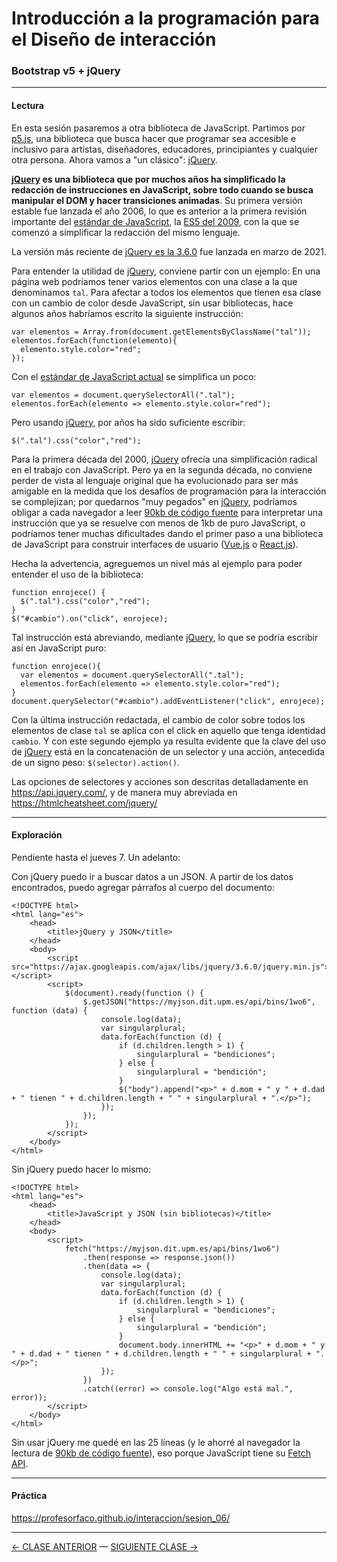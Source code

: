 # Introducción a la programación para el Diseño de interacción

### Bootstrap v5 + jQuery

- - - - - - - - 

#### Lectura

En esta sesión pasaremos a otra biblioteca de JavaScript. Partimos por [p5.js](https://p5js.org/es/), una biblioteca que busca hacer que programar sea accesible e inclusivo para artistas, diseñadores, educadores, principiantes y cualquier otra persona. Ahora vamos a "un clásico": [jQuery](https://jquery.com/). 

**[jQuery](https://jquery.com/) es una biblioteca que por muchos años ha simplificado la redacción de instrucciones en JavaScript, sobre todo cuando se busca manipular el DOM y hacer transiciones animadas**. Su primera versión estable fue lanzada el año 2006, lo que es anterior a la primera revisión importante del [estándar de JavaScript](https://en.wikipedia.org/wiki/ECMAScript), la [ES5 del 2009](https://www.w3schools.com/js/js_es5.asp), con la que se comenzó a simplificar la redacción del mismo lenguaje.

La versión más reciente de [jQuery es la 3.6.0](https://blog.jquery.com/2021/03/02/jquery-3-6-0-released/) fue lanzada en marzo de 2021.

Para entender la utilidad de [jQuery](https://jquery.com/), conviene partir con un ejemplo: En una página web podríamos tener varios elementos con una clase a la que denominamos `tal`. Para afectar a todos los elementos que tienen esa clase con un cambio de color desde JavaScript, sin usar bibliotecas, hace algunos años habríamos escrito la siguiente instrucción:

```
var elementos = Array.from(document.getElementsByClassName("tal"));
elementos.forEach(function(elemento){
  elemento.style.color="red";
});
```

Con el [estándar de JavaScript actual](https://www.w3schools.com/js/js_versions.asp) se simplifica un poco:

```
var elementos = document.querySelectorAll(".tal");
elementos.forEach(elemento => elemento.style.color="red");
```

Pero usando [jQuery](https://jquery.com/), por años ha sido suficiente escribir:

```
$(".tal").css("color","red");
```

Para la primera década del 2000, [jQuery](https://jquery.com/) ofrecía una simplificación radical en el trabajo con JavaScript. Pero ya en la segunda década, no conviene perder de vista al lenguaje original que ha evolucionado para ser más amigable en la medida que los desafíos de programación para la interacción se complejizan; por quedarnos "muy pegados" en [jQuery](https://jquery.com/), podríamos obligar a cada navegador a leer [90kb de código fuente](https://code.jquery.com/jquery-3.6.0.min.js) para interpretar una instrucción que ya se resuelve con menos de 1kb de puro JavaScript, o podríamos tener muchas dificultades dando el primer paso a una biblioteca de JavaScript para construir interfaces de usuario ([Vue.js](https://v3.vuejs.org/) o [React.js](https://es.reactjs.org/)).

Hecha la advertencia, agreguemos un nivel más al ejemplo para poder entender el uso de la biblioteca: 

```
function enrojece() {
  $(".tal").css("color","red");
}
$("#cambio").on("click", enrojece);
```

Tal instrucción está abreviando, mediante [jQuery](https://jquery.com/), lo que se podría escribir así en JavaScript puro:

```
function enrojece(){
  var elementos = document.querySelectorAll(".tal");
  elementos.forEach(elemento => elemento.style.color="red");  
}
document.querySelector("#cambio").addEventListener("click", enrojece);
```

Con la última instrucción redactada, el cambio de color sobre todos los elementos de clase `tal` se aplica con el click en aquello que tenga identidad `cambio`. Y con este segundo ejemplo ya resulta evidente que la clave del uso de [jQuery](https://jquery.com/) está en la concatenación de un selector y una acción, antecedida de un signo peso: `$(selector).action()`. 

Las opciones de selectores y acciones son descritas detalladamente en https://api.jquery.com/, y de manera muy abreviada en https://htmlcheatsheet.com/jquery/

- - - - - - -

#### Exploración

Pendiente hasta el jueves 7. Un adelanto: 

Con jQuery puedo ir a buscar datos a un JSON. A partir de los datos encontrados, puedo agregar párrafos al cuerpo del documento:

```
<!DOCTYPE html>
<html lang="es">
    <head>
        <title>jQuery y JSON</title>
    </head>
    <body>
        <script src="https://ajax.googleapis.com/ajax/libs/jquery/3.6.0/jquery.min.js"></script>
        <script>
            $(document).ready(function () {
                $.getJSON("https://myjson.dit.upm.es/api/bins/1wo6", function (data) {
                    console.log(data);
                    var singularplural;
                    data.forEach(function (d) {
                        if (d.children.length > 1) {
                            singularplural = "bendiciones";
                        } else {
                            singularplural = "bendición";
                        }
                        $("body").append("<p>" + d.mom + " y " + d.dad + " tienen " + d.children.length + " " + singularplural + ".</p>");
                    });
                });
            });
        </script>
    </body>
</html>
```

Sin jQuery puedo hacer lo mismo: 

```
<!DOCTYPE html>
<html lang="es">
    <head>
        <title>JavaScript y JSON (sin bibliotecas)</title>
    </head>
    <body>
        <script>
            fetch("https://myjson.dit.upm.es/api/bins/1wo6")
                .then(response => response.json())
                .then(data => {
                    console.log(data);
                    var singularplural;
                    data.forEach(function (d) {
                        if (d.children.length > 1) {
                            singularplural = "bendiciones";
                        } else {
                            singularplural = "bendición";
                        }
                        document.body.innerHTML += "<p>" + d.mom + " y " + d.dad + " tienen " + d.children.length + " " + singularplural + ".</p>";
                    });
                })
                .catch((error) => console.log("Algo está mal.", error));
        </script>
    </body>
</html>
```

Sin usar jQuery me quedé en las 25 líneas (y le ahorré al navegador la lectura de [90kb de código fuente](https://ajax.googleapis.com/ajax/libs/jquery/3.6.0/jquery.min.js)), eso porque JavaScript tiene su [Fetch API](https://levelup.gitconnected.com/using-the-fetch-api-in-javascript-1de7c2fe673b). 

- - - - - - -

#### Práctica

https://profesorfaco.github.io/interaccion/sesion_06/

- - - - - - - 


[← CLASE ANTERIOR](https://github.com/profesorfaco/interaccion/tree/main/sesion_05) — [SIGUIENTE CLASE →](https://github.com/profesorfaco/interaccion/tree/main/sesion_07)
